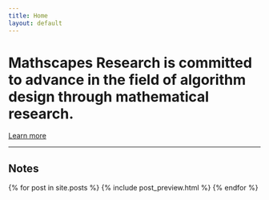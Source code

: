 ```yaml
---
title: Home
layout: default
---
```


# Mathscapes Research is committed to advance in the field of algorithm design through mathematical research.

[Learn more](about)

<hr/>

## Notes

<div class="posts">
<table style="width=100%">
  {% for post in site.posts %}
    {% include post_preview.html %}
  {% endfor %}
</table>
</div>